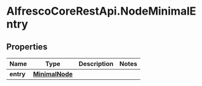 # AlfrescoCoreRestApi.NodeMinimalEntry

## Properties
Name | Type | Description | Notes
------------ | ------------- | ------------- | -------------
**entry** | [**MinimalNode**](MinimalNode.md) |  | 


